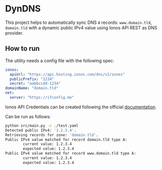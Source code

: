 # DynDNS

This project helps to automatically sync DNS `A` records: `www.domain.tld`, `domain.tld` with a dynamic public IPv4 value using Ionos API REST as DNS provider.

## How to run

The utility needs a config file with the following spec:
```yaml
ionos:
  apiUrl: "https://api.hosting.ionos.com/dns/v1/zones"
  publicPrefix: "1234" 
  secret: "aabbccdd-1234"
domainName: "domain.tld"
net:
  server: "https://ifconfig.me"

```

Ionos API Credentials can be created following the official [documentation](https://developer.hosting.ionos.com/docs/getstarted).

Can be run as follows:

```bash
python src/main.py -c ./test.yaml
Detected public IPv4: '1.2.3.4'.
Retrieving records for zone: 'domain.tld'.
Public IPv4 value matched for record domain.tld type A:
        current value: 1.2.3.4
        expected value: 1.2.3.4
Public IPv4 value matched for record www.domain.tld type A:
        current value: 1.2.3.4
        expected value: 1.2.3.4
```
